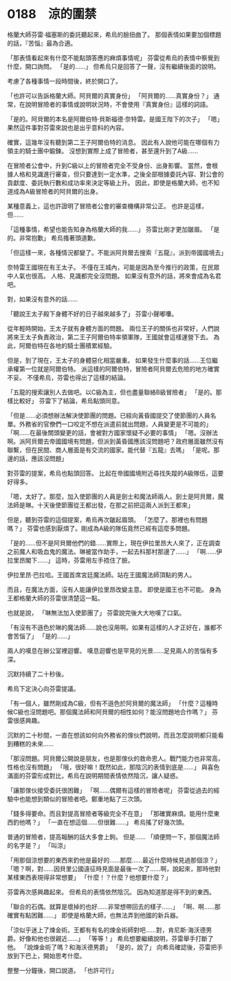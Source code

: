 # 0188　涼的圍禁

格蘭大師芬雷·福塞斯的委託聽起來，希烏的臉扭曲了。
那個表情如果要加個標題的話，『苦惱』最為合適。

「那表情看起來有什麼不能點頭答應的麻煩事情呢」
芬雷從希烏的表情中察覺到什麼，開口詢問。
「是的……」
但希烏只是回答了一聲，沒有繼續後面的說明。

考慮了各種事情一段時間後，終於開口了。

「也許可以告訴格蘭大師。阿貝爾的真實身份」
「阿貝爾的……真實身份？」
通常，在說明冒險者的事情或說明狀況時，不會使用『真實身份』這樣的詞語。

「是的。阿貝爾的本名是阿爾伯特·貝斯福德·奈特雷。是國王陛下的次子」
「嗯」
果然這件事對芬雷來說也是出乎意料的內容。

確實，這幾年沒有聽到第二王子阿爾伯特的消息。
因此有人說他可能在哪個有力領主的騎士團中鍛鍊。
沒想到實際上成了冒險者，甚至還升到了A級……

在冒險者公會中，升到C級以上的冒險者完全不受身份、出身影響。
當然，會根據人格和見識進行審查，但只要達到一定水準，之後全部根據委託內容、對公會的貢獻度、委託執行數和成功率來決定等級上升。
因此，即使是格蘭大師，也不知道成為A級冒險者的阿貝爾的出身。

某種意義上，這也許證明了冒險者公會的審查機構非常公正。
也許是這樣，但……

「這種事情，希望也能告知身為格蘭大師的我……」
芬雷比剛才更加皺眉。
「是的。非常抱歉」
希烏搔著頭道歉。

「但這樣一來，各種情況都變了。不能派阿貝爾去搜索『五龍』，派到帝國國境去」

奈特雷王國現在有王太子。
不僅在王城內，可能是因為至今推行的政策，在民眾中人氣也很高。
人格、見識都完全沒問題。
如果沒有意外的話，將來會成為名君吧。

對，如果沒有意外的話……

「聽說王太子殿下身體不好的日子越來越多了」
芬雷小聲嘟囔。

從年輕時開始，王太子就有身體方面的問題。
兩位王子的關係也非常好，人們說將來王太子負責政治，第二王子阿爾伯特率領軍隊，王國就會這樣運營下去。
為此，阿爾伯特在各地的騎士團積累經驗。

但是，到了現在，王太子的身體惡化相當嚴重。
如果發生什麼事的話……王位繼承權第一位就是阿爾伯特。
派這樣的阿爾伯特，冒險者阿貝爾去危險的地方確實不妥。
不僅希烏，芬雷也得出了這樣的結論。

「五龍的搜索讓別人去做吧。以C級為主，但也盡量聯絡B級冒險者」
「是的。那樣比較好」
芬雷下了結論，希烏點頭同意。

「但是……必須想辦法解決使節團的問題。已經向黃昏國提交了使節團的人員名單。外務省的官僚們一口咬定不想在派遣前就出問題，人員變更是不可能的」
「啊……在最後關頭變更的話，會被對方國家懷疑不必要的事情」
「嗯。沒辦法啊。派阿貝爾去帝國國境有問題，但派到黃昏國應該沒問題吧？政府層面雖然沒有聯繫，但在民間、商人層面是有交流的國家。能代替『五龍』去嗎」
「是呢。那邊的話，應該沒問題」

對芬雷的提案，希烏也點頭回答。
比起在帝國國境附近尋找失蹤的A級隊伍，這要好得多。

「嗯，太好了。那麼，加入使節團的人員是劍士和魔法師兩人。劍士是阿貝爾，魔法師是琳。十天後使節團從王都出發，在那之前把這兩人派到王都來」

但是，聽到芬雷的這個提案，希烏再次皺起眉頭。
「怎麼了。那裡也有問題嗎？」
芬雷也感到厭煩了。剛成為A級的隊伍竟然已經有這麼多問題。

「是的……但不是阿貝爾他們的錯……實際上，現在伊拉里昂大人來了，正在調查之前魔人和吸血鬼的魔法。琳被當作助手，一起去科那村那邊了……」
「啊……伊拉里昂閣下……」
這時，芬雷用左手捂住了臉。

伊拉里昂·巴拉哈。王國首席宮廷魔法師。站在王國魔法師頂點的男人。

而且，在魔法方面，沒有人能讓伊拉里昂改變主意。
即使是國王也不可能。
身為王都格蘭大師的芬雷很清楚這一點。

也就是說，
「琳無法加入使節團了」
芬雷說完後大大地嘆了口氣。

「有沒有不遜色於琳的魔法師……說也沒用啊。如果有這樣的人才正好在，誰都不會苦惱了」
「是的……」

兩人的嘆息在辦公室裡迴響。
嘆息迴響也是罕見的光景……足見兩人的苦惱有多深。

沉默持續了二十秒後。

希烏下定決心向芬雷提議。

「有一個人，雖然剛成為C級，但有不遜色於阿貝爾的魔法師」
「什麼？這種時候C級也沒問題吧。那個魔法師和阿貝爾的相性如何？能沒問題地合作嗎？」
芬雷很感興趣。

沉默的二十秒間，一直在想該如何向外務省的傢伙們說明，而且怎麼說明都只能看到糟糕的未來……

「那沒問題。阿貝爾公開說是朋友，也是那傢伙的救命恩人。戰鬥能力也非常高，性格也沒有問題」
「哦，很好嘛！既然如此，那陰沉的表情到底是……」
與喜色滿面的芬雷形成對比，希烏在說明期間表情依然陰沉，讓人疑惑。

「讓那傢伙接受委託很困難」
「啊……偶爾有這樣的冒險者呢」
芬雷從過去的經驗中也能想到類似的冒險者吧。鄭重地點了三次頭。

「錢多得要命。而且對提高冒險者等級完全不在意」
「那確實麻煩。能用什麼東西釣他嗎？」
「一直在想這個……但很難……」
希烏搖了好幾次頭。

普通的冒險者，提高報酬的話大多會上鉤。
但是……
「順便問一下，那個魔法師的名字是？」
「叫涼」

「用那個涼想要的東西來釣他是最好的……那麼……最近什麼時候見過那個涼？」
「嗯？啊，對……因貝里公國遠征時見面是最後一次了……啊，說起來，那時他對某樣東西表現得非常想要」
「什麼！？什麼？他想要什麼？」

芬雷再次感興趣起來。
但希烏的表情依然陰沉。
因為知道那是得不到的東西。

「聯合的石偶。就算是壞掉的也好……非常想帶回去的樣子……」
「啊、啊……那確實有點困難……」
即使是格蘭大師，也無法弄到他國的新兵器。

「涼似乎迷上了煉金術。王都有有名的煉金術師對吧……對，肯尼斯·海沃德男爵。好像和他也很親近……」
「等等！」
希烏想要繼續說明，芬雷舉手打斷了他。
「說煉金術了嗎？和海沃德男爵」
「是的，說了」
向希烏確認後，芬雷把手放到下巴上，開始思考什麼。

整整一分鐘後，開口說道。
「也許可行」